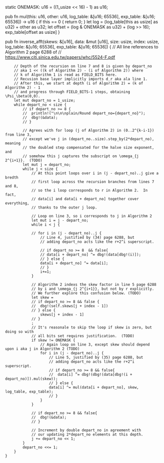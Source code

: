 static ONEMASK: u16 = ((1_usize << 16) - 1) as u16;

pub fn mul(this: u16, other: u16, log_table: &[u16; 65536], exp_table: &[u16; 65536]) -> u16 {
    if this == 0 {
        return 0;
    }
    let log = (log_table[this as usize] as u32) + other as u32;
    let offset = (log & ONEMASK as u32) + (log >> 16);
    exp_table[offset as usize]
}

pub fn inverse_afft(skews: &[u16], data: &mut [u16], size: usize, index: usize, log_table: &[u16; 65536], exp_table: &[u16; 65536]) {
		// All line references to Algorithm 2 page 6288 of
		// https://www.citi.sinica.edu.tw/papers/whc/5524-F.pdf

		// Depth of the recursion on line 7 and 8 is given by depart_no
		// aka 1 << ((k of Algorithm 2) - (i of Algorithm 2)) where
		// k of Algorithm 1 is read as FIELD_BITS here.
		// Recusion base layer implicitly imports d_r aka ala line 1.
		// After this, we start at depth (i of Algorithm 2) = (k of Algorithm 2) - 1
		// and progress through FIELD_BITS-1 steps, obtaining \Psi_\beta(0,0).
		let mut depart_no = 1_usize;
		while depart_no < size {
			// if depart_no >= 8 {
			// 	println!("\n\n\nplain/Round depart_no={depart_no}");
			// 	dbg!(&data);
			// }

			// Agrees with for loop (j of Algorithm 2) in (0..2^{k-i-1}) from line 3,
			// except we've j in (depart_no..size).step_by(2*depart_no), meaning
			// the doubled step compensated for the halve size exponent, and
			// somehow this j captures the subscript on \omega_{j 2^{i+1}}.	 (TODO)
			let mut j = depart_no;
			while j < size {
				// At this point loops over i in (j - depart_no)..j give a bredth
				// first loop across the recursion branches from lines 7 and 8,
				// so the i loop corresponds to r in Algorithm 2.  In fact,
				// data[i] and data[i + depart_no] together cover everything,
				// thanks to the outer j loop.

				// Loop on line 3, so i corresponds to j in Algorithm 2
				let mut i = j - depart_no;
                while i < j {

                // for i in (j - depart_no)..j {
					// Line 4, justified by (34) page 6288, but
					// adding depart_no acts like the r+2^i superscript.

					// if depart_no >= 8  && false{
					// data[i + depart_no] ^= dbg!(data[dbg!(i)]);
					// } else {
					data[i + depart_no] ^= data[i];
					// }
                    i+=1;
				}

				// Algorithm 2 indexs the skew factor in line 5 page 6288
				// by i and \omega_{j 2^{i+1}}, but not by r explicitly.
				// We further explore this confusion below. (TODO)
				let skew =
				// if depart_no >= 8 && false {
				// 	dbg!(self.skews[j + index - 1])
				// } else {
					skews[j + index - 1]
				// }
				;
				// It's reasonale to skip the loop if skew is zero, but doing so with
				// all bits set requires justification.	 (TODO)
				if skew != ONEMASK {
					// Again loop on line 3, except skew should depend upon i aka j in Algorithm 2 (TODO)
					for i in (j - depart_no)..j {
						// Line 5, justified by (35) page 6288, but
						// adding depart_no acts like the r+2^i superscript.
						// if depart_no >= 8 && false{
						// 	data[i] ^= dbg!(dbg!(data[dbg!(i + depart_no)]).mul(skew));
						// } else {
						data[i] ^= mul(data[i + depart_no], skew, log_table, exp_table);
						// }
					}
				}

				// if depart_no >= 8 && false{
				// 	dbg!(&data);
				// }

				// Increment by double depart_no in agreement with
				// our updating 2*depart_no elements at this depth.
				j += depart_no << 1;
			}
			depart_no <<= 1;
		}
	}